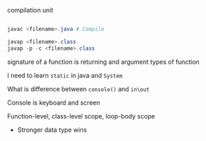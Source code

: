 compilation unit

```ps1

javac <filename>.java # Compile

javap <filename>.class 
javap -p -c <filename>.class 

```

signature of a function is returning and argument types of function

I need to learn `static` in java and `System`

What is difference between `console()` and `in\out`

Console is keyboard and screen

Function-level, class-level scope, loop-body scope

- Stronger data type wins


